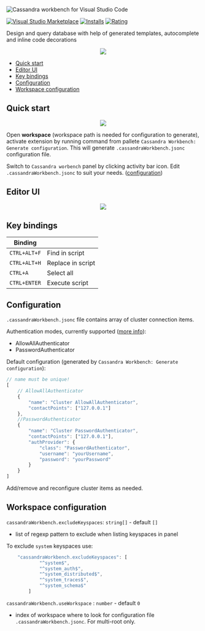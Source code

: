 
<p align="left">
<img src="https://raw.githubusercontent.com/kdcro101/vscode-cassandra/master/media/title.png" title="Cassandra workbench for Visual Studio Code" alt="Cassandra workbench for Visual Studio Code">
</p>

[![Visual Studio Marketplace](https://vsmarketplacebadge.apphb.com/version/kdcro101.vscode-cassandra.svg)](https://marketplace.visualstudio.com/items?itemName=kdcro101.vscode-cassandra)
[![Installs](https://vsmarketplacebadge.apphb.com/installs-short/kdcro101.vscode-cassandra.svg)](https://marketplace.visualstudio.com/items?itemName=kdcro101.vscode-cassandra)
[![Rating](https://vsmarketplacebadge.apphb.com/rating-short/kdcro101.vscode-cassandra.svg)](https://marketplace.visualstudio.com/items?itemName=kdcro101.vscode-cassandra#review-details)

<p>
Design and query database with help of generated templates, autocomplete and inline code decorations
</p>
<p align="center">
   <img src="https://raw.githubusercontent.com/kdcro101/vscode-cassandra/master/media/res/cover.png" />
</p>

 - [Quick start](#quick-start)
 - [Editor UI](#editor-ui)
 - [Key bindings](#key-bindings)
 - [Configuration](#configuration)
 - [Workspace configuration](#workspace-configuration)

## Quick start


<p align="center">
   <img src="https://raw.githubusercontent.com/kdcro101/vscode-cassandra/master/media/res/panel-and-settings.png?image1" />
</p>

Open **workspace** (workspace path is needed for configuration to generate), activate extension by running command from pallete `Cassandra Workbench: Generate configuration`. This will generate `.cassandraWorkbench.jsonc` configuration file.

Switch to `Cassandra worbench` panel by clicking activity bar icon.
Edit `.cassandraWorkbench.jsonc` to suit your needs. ([configuration](#configuration))

## Editor UI

<p align="center">
   <img src="https://raw.githubusercontent.com/kdcro101/vscode-cassandra/master/media/res/editor-ui.png?image766ssad" />
</p>

## Key bindings


| Binding        |                       |
| ------------- |------------------------|
| `CTRL+ALT+F`  | Find in script         |
| `CTRL+ALT+H`  | Replace in script      |
| `CTRL+A`      | Select all |
| `CTRL+ENTER`  | Execute script |

## Configuration
`.cassandraWorkbench.jsonc` file contains array of cluster connection items. 

Authentication modes, currently supported ([more info](https://docs.datastax.com/en/cassandra/3.0/cassandra/configuration/secureConfigNativeAuth.html)):
- AllowAllAuthenticator
- PasswordAuthenticator


Default configuration (generated by `Cassandra Workbench: Generate configuration`):
```ts
// name must be unique!
[
    // AllowAllAuthenticator
    {
        "name": "Cluster AllowAllAuthenticator",
        "contactPoints": ["127.0.0.1"]
    },
    //PasswordAuthenticator
    {
        "name": "Cluster PasswordAuthenticator",
        "contactPoints": ["127.0.0.1"],
        "authProvider": {
            "class": "PasswordAuthenticator",
            "username": "yourUsername",
            "password": "yourPassword"
        }
    }
]

```

Add/remove and reconfigure cluster items as needed. 



## Workspace configuration
`cassandraWorkbench.excludeKeyspaces`: `string[]` - default `[]`
- list of regexp pattern to exclude when listing keyspaces in panel

To exclude `system` keyspaces use:
```ts
    "cassandraWorkbench.excludeKeyspaces": [
            "^system$",
            "^system_auth$",
            "^system_distributed$",
            "^system_traces$",
            "^system_schema$"
        ]
```

`cassandraWorkbench.useWorkspace` : `number` - default `0`
- index of workspace where to look for configuration file `.cassandraWorkbench.jsonc`. For multi-root only.

